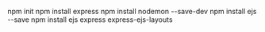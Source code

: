 npm init
npm install express
npm install nodemon --save-dev
npm install ejs --save
npm install ejs express express-ejs-layouts



